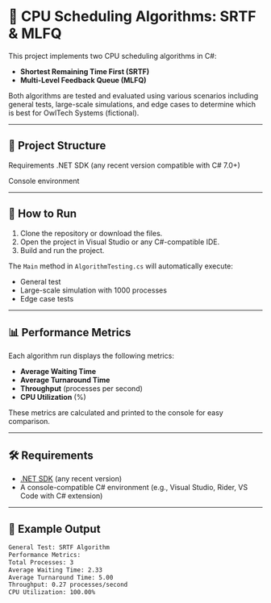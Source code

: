 # 🧠 CPU Scheduling Algorithms: SRTF & MLFQ

This project implements two CPU scheduling algorithms in C#:

- **Shortest Remaining Time First (SRTF)**
- **Multi-Level Feedback Queue (MLFQ)**

Both algorithms are tested and evaluated using various scenarios including general tests, large-scale simulations, and edge cases to determine which is best for OwlTech Systems (fictional). 

---

## 📁 Project Structure

Requirements
.NET SDK (any recent version compatible with C# 7.0+)

Console environment

---

## 🚀 How to Run

1. Clone the repository or download the files.
2. Open the project in Visual Studio or any C#-compatible IDE.
3. Build and run the project.

The `Main` method in `AlgorithmTesting.cs` will automatically execute:
- General test
- Large-scale simulation with 1000 processes
- Edge case tests

---

## 📊 Performance Metrics

Each algorithm run displays the following metrics:

- **Average Waiting Time**
- **Average Turnaround Time**
- **Throughput** (processes per second)
- **CPU Utilization** (%)

These metrics are calculated and printed to the console for easy comparison.

---

## 🛠️ Requirements

- [.NET SDK](https://dotnet.microsoft.com/en-us/download) (any recent version)
- A console-compatible C# environment (e.g., Visual Studio, Rider, VS Code with C# extension)

---

## 🤖 Example Output

```bash
General Test: SRTF Algorithm
Performance Metrics:
Total Processes: 3
Average Waiting Time: 2.33
Average Turnaround Time: 5.00
Throughput: 0.27 processes/second
CPU Utilization: 100.00%
